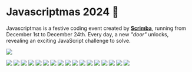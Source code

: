 # Javascriptmas 2024 🎄

Javascriptmas is a festive coding event created by [**Scrimba**](https://scrimba.com/home), running from December 1st to December 24th. Every day, a new *"door"* unlocks, revealing an exciting JavaScript challenge to solve.

![](./assets/covers/day-00.avif)


[![](./assets/covers/day-01.avif)](./day-01/README.md)
[![](./assets/covers/day-02.avif)](./day-02/README.md)
[![](./assets/covers/day-03.avif)](./day-03/README.md)
[![](./assets/covers/day-04.avif)](./day-04/README.md)
[![](./assets/covers/day-05.avif)](./day-05/README.md)
[![](./assets/covers/day-06.avif)](./day-06/README.md)
[![](./assets/covers/day-07.avif)](./day-07/README.md)
[![](./assets/covers/day-08.avif)](./day-08/README.md)
[![](./assets/covers/day-09.avif)](./day-09/README.md)
[![](./assets/covers/day-10.avif)](./day-10/README.md)
[![](./assets/covers/day-11.avif)](./day-11/README.md)
[![](./assets/covers/day-12.avif)](./day-12/README.md)
[![](./assets/covers/day-13.avif)](./day-13/README.md)
[![](./assets/covers/day-14.avif)](./day-14/README.md)
[![](./assets/covers/day-15.avif)](./day-15/README.md)
[![](./assets/covers/day-16.avif)](./day-16/README.md)
[![](./assets/covers/day-17.avif)](./day-17/README.md)

